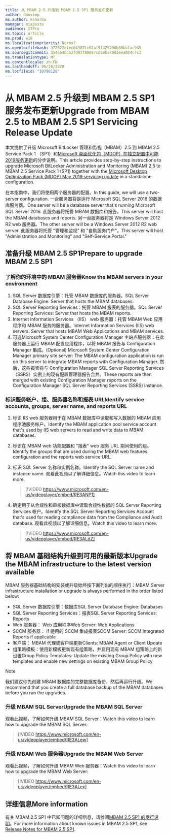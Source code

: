 ```yaml
---
title: 从 MBAM 2.5 升级到 MBAM 2.5 SP1 服务发布更新
author: dansimp
ms.author: ksharma
manager: miaposto
audience: ITPro
ms.topic: article
ms.prod: w10
ms.localizationpriority: Normal
ms.openlocfilehash: 372822e1ec049871c62af9f429290b88bbfac949
ms.sourcegitcommit: 354664bc527d93f80687cd2eba70d1eea024c7c3
ms.translationtype: MT
ms.contentlocale: zh-CN
ms.lasthandoff: 06/26/2020
ms.locfileid: "10798128"
---
```

# <span data-ttu-id="61d32-102">从 MBAM 2.5 升级到 MBAM 2.5 SP1 服务发布更新</span><span class="sxs-lookup"><span data-stu-id="61d32-102">Upgrade from MBAM 2.5 to MBAM 2.5 SP1 Servicing Release Update</span></span>

<span data-ttu-id="61d32-103">本文提供了升级 Microsoft BitLocker 管理和监视（MBAM）2.5 到 MBAM 2.5 Service Pack 1 （SP1）和[Microsoft 桌面优化包（MDOP）在独立配置中可能2019服务更新](https://support.microsoft.com/help/4505175/may-2019-servicing-release-for-microsoft-desktop-optimization-pack)的分步说明。</span><span class="sxs-lookup"><span data-stu-id="61d32-103">This article provides step-by-step instructions to upgrade Microsoft BitLocker Administration and Monitoring (MBAM) 2.5 to MBAM 2.5 Service Pack 1 (SP1) together with the [Microsoft Desktop Optimization Pack (MDOP) May 2019 servicing update](https://support.microsoft.com/help/4505175/may-2019-servicing-release-for-microsoft-desktop-optimization-pack) in a standalone configuration.</span></span>

<span data-ttu-id="61d32-104">在本指南中，我们将使用两个服务器的配置。</span><span class="sxs-lookup"><span data-stu-id="61d32-104">In this guide, we will use a two-server configuration.</span></span> <span data-ttu-id="61d32-105">一台服务器将是运行 Microsoft SQL Server 2016 的数据库服务器。</span><span class="sxs-lookup"><span data-stu-id="61d32-105">One server will be a database server that's running Microsoft SQL Server 2016.</span></span> <span data-ttu-id="61d32-106">此服务器将托管 MBAM 数据库和报告。</span><span class="sxs-lookup"><span data-stu-id="61d32-106">This server will host the MBAM databases and reports.</span></span> <span data-ttu-id="61d32-107">另一台服务器将是 Windows Server 2012 R2 web 服务器。</span><span class="sxs-lookup"><span data-stu-id="61d32-107">The other server will be a Windows Server 2012 R2 web server.</span></span> <span data-ttu-id="61d32-108">此服务器将托管 "管理和监视" 和 "自助服务门户"。</span><span class="sxs-lookup"><span data-stu-id="61d32-108">This server will host "Administration and Monitoring" and "Self-Service Portal."</span></span>

## <span data-ttu-id="61d32-109">准备升级 MBAM 2.5 SP1</span><span class="sxs-lookup"><span data-stu-id="61d32-109">Prepare to upgrade MBAM 2.5 SP1</span></span>

### <span data-ttu-id="61d32-110">了解你的环境中的 MBAM 服务器</span><span class="sxs-lookup"><span data-stu-id="61d32-110">Know the MBAM servers in your environment</span></span>

1. <span data-ttu-id="61d32-111">SQL Server 数据库引擎：托管 MBAM 数据库的服务器。</span><span class="sxs-lookup"><span data-stu-id="61d32-111">SQL Server Database Engine: Server that hosts the MBAM databases.</span></span>
2. <span data-ttu-id="61d32-112">SQL Server Reporting Services：托管 MBAM 报表的服务器。</span><span class="sxs-lookup"><span data-stu-id="61d32-112">SQL Server Reporting Services: Server that hosts the MBAM reports.</span></span>
3. <span data-ttu-id="61d32-113">Internet information Services （IIS） web 服务器：托管 MBAM Web 应用程序和 MBAM 服务的服务器。</span><span class="sxs-lookup"><span data-stu-id="61d32-113">Internet Information Services (IIS) web servers: Server that hosts MBAM Web Applications and MBAM services.</span></span>
4. <span data-ttu-id="61d32-114">可选Microsoft System Center Configuration Manager 主站点服务器：在此服务器上运行 MBAM 配置应用程序，以将 MBAM 报告与 Configuration Manager 集成。</span><span class="sxs-lookup"><span data-stu-id="61d32-114">(Optional) Microsoft System Center Configuration Manager primary site server: The MBAM configuration application is run on this server to integrate MBAM reports with Configuration Manager.</span></span> <span data-ttu-id="61d32-115">然后，这些报表将与 Configuration Manager SQL Server Reporting Services （SSRS）实例上的现有配置管理器报告合并。</span><span class="sxs-lookup"><span data-stu-id="61d32-115">These reports are then merged with existing Configuration Manager reports on the Configuration Manager SQL Server Reporting Services (SSRS) instance.</span></span>

### <span data-ttu-id="61d32-116">标识服务帐户、组、服务器名称和报表 URL</span><span class="sxs-lookup"><span data-stu-id="61d32-116">Identify service accounts, groups, server name, and reports URL</span></span>

1. <span data-ttu-id="61d32-117">标识 IIS web 服务器用于在 MBAM 数据库中读取和写入数据的 MBAM 应用程序池服务帐户。</span><span class="sxs-lookup"><span data-stu-id="61d32-117">Identify the MBAM application pool service account that's used by IIS web servers to read and write data to MBAM databases.</span></span>
2. <span data-ttu-id="61d32-118">标识在 MBAM web 功能配置和 "报表" web 服务 URL 期间使用的组。</span><span class="sxs-lookup"><span data-stu-id="61d32-118">Identify the groups that are used during the MBAM web features configuration and the reports web service URL.</span></span>
3. <span data-ttu-id="61d32-119">标识 SQL Server 名称和实例名称。</span><span class="sxs-lookup"><span data-stu-id="61d32-119">Identify the SQL Server name and instance name.</span></span> <span data-ttu-id="61d32-120">观看此视频以了解详细信息。</span><span class="sxs-lookup"><span data-stu-id="61d32-120">Watch this video to learn more.</span></span>

    > [!VIDEO https://www.microsoft.com/en-us/videoplayer/embed/RE3ANP1]

4. <span data-ttu-id="61d32-121">确定用于从合规性和审核数据库中读取合规性数据的 SQL Server Reporting Services 帐户。</span><span class="sxs-lookup"><span data-stu-id="61d32-121">Identify the SQL Server Reporting Services Account that's used for reading compliance data from the Compliance and Audit database.</span></span> <span data-ttu-id="61d32-122">观看此视频以了解详细信息。</span><span class="sxs-lookup"><span data-stu-id="61d32-122">Watch this video to learn more.</span></span>

    > [!VIDEO https://www.microsoft.com/en-us/videoplayer/embed/RE3ALdZ]

## <span data-ttu-id="61d32-123">将 MBAM 基础结构升级到可用的最新版本</span><span class="sxs-lookup"><span data-stu-id="61d32-123">Upgrade the MBAM infrastructure to the latest version available</span></span>

<span data-ttu-id="61d32-124">MBAM 服务器基础结构的安装或升级始终按下面列出的顺序执行：</span><span class="sxs-lookup"><span data-stu-id="61d32-124">MBAM Server infrastructure installation or upgrade is always performed in the order listed below:</span></span>

- <span data-ttu-id="61d32-125">SQL Server 数据库引擎：数据库</span><span class="sxs-lookup"><span data-stu-id="61d32-125">SQL Server Database Engine: Databases</span></span>
- <span data-ttu-id="61d32-126">SQL Server Reporting Services：报表</span><span class="sxs-lookup"><span data-stu-id="61d32-126">SQL Server Reporting Services: Reports</span></span>
- <span data-ttu-id="61d32-127">Web 服务器： Web 应用程序</span><span class="sxs-lookup"><span data-stu-id="61d32-127">Web Server: Web Applications</span></span>
- <span data-ttu-id="61d32-128">SCCM 服务器： if 适用的 SCCM 集成报表</span><span class="sxs-lookup"><span data-stu-id="61d32-128">SCCM Server: SCCM Integrated Reports if applicable</span></span>
- <span data-ttu-id="61d32-129">客户端： MBAM 代理或客户端更新</span><span class="sxs-lookup"><span data-stu-id="61d32-129">Clients: MBAM Agent or Client Update</span></span>
- <span data-ttu-id="61d32-130">组策略模板：使用新模板更新现有组策略，并启用现有 MBAM 组策略上的新设置</span><span class="sxs-lookup"><span data-stu-id="61d32-130">Group Policy Templates: Update the existing Group Policy with new templates and enable new settings on existing MBAM Group Policy</span></span>

> [!NOTE]
> <span data-ttu-id="61d32-131">我们建议你先创建 MBAM 数据库的完整数据库备份，然后再运行升级。</span><span class="sxs-lookup"><span data-stu-id="61d32-131">We recommend that you create a full database backup of the MBAM databases before you run the upgrades.</span></span>

### <span data-ttu-id="61d32-132">升级 MBAM SQL Server</span><span class="sxs-lookup"><span data-stu-id="61d32-132">Upgrade the MBAM SQL Server</span></span>

<span data-ttu-id="61d32-133">观看此视频，了解如何升级 MBAM SQL Server：</span><span class="sxs-lookup"><span data-stu-id="61d32-133">Watch this video to learn how to upgrade the MBAM SQL Server:</span></span>

   > [!VIDEO https://www.microsoft.com/en-us/videoplayer/embed/RE3ALew]

### <span data-ttu-id="61d32-134">升级 MBAM Web 服务器</span><span class="sxs-lookup"><span data-stu-id="61d32-134">Upgrade the MBAM Web Server</span></span>

<span data-ttu-id="61d32-135">观看此视频，了解如何升级 MBAM Web 服务器：</span><span class="sxs-lookup"><span data-stu-id="61d32-135">Watch this video to learn how to upgrade the MBAM Web Server:</span></span>

   > [!VIDEO https://www.microsoft.com/en-us/videoplayer/embed/RE3ALex]

## <span data-ttu-id="61d32-136">详细信息</span><span class="sxs-lookup"><span data-stu-id="61d32-136">More information</span></span>

<span data-ttu-id="61d32-137">有关 MBAM 2.5 SP1 中已知问题的详细信息，请参阅[MBAM 2.5 SP1 的发行说明](https://docs.microsoft.com/microsoft-desktop-optimization-pack/mbam-v25/release-notes-for-mbam-25-sp1)。</span><span class="sxs-lookup"><span data-stu-id="61d32-137">For more information about known issues in MBAM 2.5 SP1, see [Release Notes for MBAM 2.5 SP1](https://docs.microsoft.com/microsoft-desktop-optimization-pack/mbam-v25/release-notes-for-mbam-25-sp1).</span></span>
